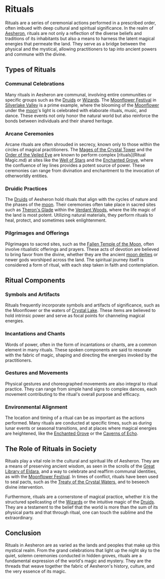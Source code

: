 # Rituals

Rituals are a series of ceremonial actions performed in a prescribed order, often imbued with deep cultural and spiritual significance. In the realm of [Aesheron](Aesheron.md), rituals are not only a reflection of the diverse beliefs and traditions of its inhabitants but also a means to harness the latent magical energies that permeate the land. They serve as a bridge between the physical and the mystical, allowing practitioners to tap into ancient powers and commune with the divine.

## Types of Rituals

### Communal Celebrations
Many rituals in Aesheron are communal, involving entire communities or specific groups such as the [Druids](Druids.md) or [Wizards](Wizards.md). The [Moonflower Festival](Moonflower%20Festival.md) in [Silverlake Valley](Silverlake%20Valley.md) is a prime example, where the blooming of the [Moonflower](Moonflower.md) under the [moon](Moon.md)'s light is celebrated with elaborate rituals, music, and dance. These events not only honor the natural world but also reinforce the bonds between individuals and their shared heritage.

### Arcane Ceremonies
Arcane rituals are often shrouded in secrecy, known only to those within the circles of magical practitioners. The [Mages of the Crystal Tower](Mages%20of%20the%20Crystal%20Tower.md) and the [Order of the Veiled Eye](Order%20of%20the%20Veiled%20Eye.md) are known to perform complex [rituals](Ritual Magic.md) at sites like the [Well of Stars](Well%20of%20Stars.md) and the [Enchanted Grove](Enchanted%20Grove.md), where the confluence of ley lines provides a potent source of power. These ceremonies can range from divination and enchantment to the invocation of otherworldly entities.

### Druidic Practices
The [Druids](Druids.md) of Aesheron hold rituals that align with the cycles of nature and the phases of the [moon](Moon.md). Their ceremonies often take place in sacred sites such as [Theron's Glade](Theron'S%20Glade.md) within the [Verdant Woods](Verdant%20Woods.md), where the life magic of the land is most potent. Utilizing natural materials, they perform rituals to heal, protect, and sometimes seek enlightenment.

### Pilgrimages and Offerings
Pilgrimages to sacred sites, such as the [Fallen Temple of the Moon](Fallen%20Temple%20of%20the%20Moon.md), often involve ritualistic offerings and prayers. These acts of devotion are believed to bring favor from the divine, whether they are the ancient [moon deities](Moon%20Deities.md) or newer gods worshiped across the land. The spiritual journey itself is considered a form of ritual, with each step taken in faith and contemplation.

## Ritual Components

### Symbols and Artifacts
Rituals frequently incorporate symbols and artifacts of significance, such as the Moonflower or the waters of [Crystal Lake](Crystal%20Lake.md). These items are believed to hold intrinsic power and serve as focal points for channeling magical energies.

### Incantations and Chants
Words of power, often in the form of incantations or chants, are a common element in many rituals. These spoken components are said to resonate with the fabric of magic, shaping and directing the energies invoked by the practitioners.

### Gestures and Movements
Physical gestures and choreographed movements are also integral to ritual practice. They can range from simple hand signs to complex dances, each movement contributing to the ritual's overall purpose and efficacy.

### Environmental Alignment
The location and timing of a ritual can be as important as the actions performed. Many rituals are conducted at specific times, such as during lunar events or seasonal transitions, and at places where magical energies are heightened, like the [Enchanted Grove](Enchanted%20Grove.md) or the [Caverns of Echo](Caverns%20of%20Echo.md).

## The Role of Rituals in Society

Rituals play a vital role in the cultural and spiritual life of Aesheron. They are a means of preserving ancient wisdom, as seen in the scrolls of the [Great Library of Eldara](Great%20Library%20of%20Eldara.md), and a way to celebrate and reaffirm communal identities, as with the [Moonflower Festival](Moonflower%20Festival.md). In times of conflict, rituals have been used to seal pacts, such as the [Treaty of the Crystal Waters](Treaty%20of%20the%20Crystal%20Waters.md), and to beseech divine intervention.

Furthermore, rituals are a cornerstone of magical practice, whether it is the structured spellcasting of the [Wizards](Wizards.md) or the intuitive magic of the [Druids](Druids.md). They are a testament to the belief that the world is more than the sum of its physical parts and that through ritual, one can touch the sublime and the extraordinary.

## Conclusion

Rituals in Aesheron are as varied as the lands and peoples that make up this mystical realm. From the grand celebrations that light up the night sky to the quiet, solemn ceremonies conducted in hidden groves, rituals are a fundamental expression of the world's magic and mystery. They are the threads that weave together the fabric of Aesheron's history, culture, and the very essence of its magic.